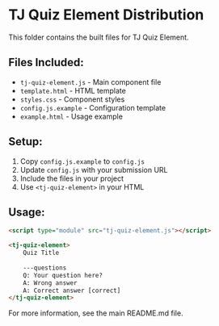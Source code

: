 # TJ Quiz Element Distribution

This folder contains the built files for TJ Quiz Element.

## Files Included:

- `tj-quiz-element.js` - Main component file
- `template.html` - HTML template
- `styles.css` - Component styles
- `config.js.example` - Configuration template
- `example.html` - Usage example

## Setup:

1. Copy `config.js.example` to `config.js`
2. Update `config.js` with your submission URL
3. Include the files in your project
4. Use `<tj-quiz-element>` in your HTML

## Usage:

```html
<script type="module" src="tj-quiz-element.js"></script>

<tj-quiz-element>
    Quiz Title
    
    ---questions
    Q: Your question here?
    A: Wrong answer
    A: Correct answer [correct]
</tj-quiz-element>
```

For more information, see the main README.md file.
